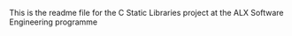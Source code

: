 This is the readme file for the C Static Libraries project at the ALX Software Engineering programme
